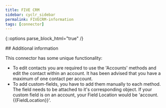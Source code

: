 ```yaml
---
title: FIVE CRM
sidebar: cyclr_sidebar
permalink: FIVECRM-information
tags: [connector]
---
```

{::options parse_block_html="true" /}
<section class="card">
## Additional information

This connector has some unique functionality:

- To edit contacts you are required to use the 'Accounts' methods and edit the contact within an account. It has been advised that you have a maximum of one contact per account.
- To add custom-fields, you have to add them manually to each method. The field needs to be attached to it's corresponding object. If your custom field is on an account, your Field Location would be 'account.{{FieldLocation}}'.

</section>
